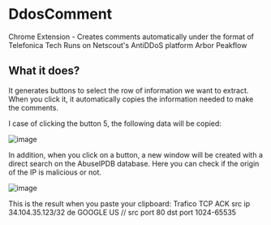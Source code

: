 # DdosComment
Chrome Extension - Creates comments automatically under the format of Telefonica Tech
Runs on Netscout's AntiDDoS platform Arbor Peakflow

## What it does?

It generates buttons to select the row of information we want to extract. When you click it, it automatically copies the information needed to make the comments.

I case of clicking the button 5, the following data will be copied:

![image](https://github.com/Alegarr180/DdosComment/assets/57905049/da6813c0-00b4-4e26-a620-76f26ffdac2e)

In addition, when you click on a button, a new window will be created with a direct search on the AbuseIPDB database. Here you can check if the origin of the IP is malicious or not.

![image](https://github.com/Alegarr180/DdosComment/assets/57905049/a678a229-aaa0-4e26-9e1d-a56975541ee8)

This is the result when you paste your clipboard: Trafico TCP ACK src ip 34.104.35.123/32 de GOOGLE US // src port 80 dst port 1024-65535
